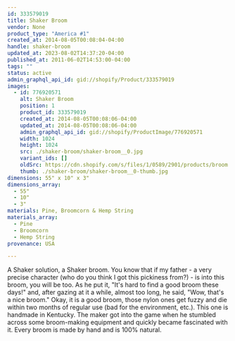 ```yaml
---
id: 333579019
title: Shaker Broom
vendor: None
product_type: "America #1"
created_at: 2014-08-05T00:08:04-04:00
handle: shaker-broom
updated_at: 2023-08-02T14:37:20-04:00
published_at: 2011-06-02T14:53:00-04:00
tags: ""
status: active
admin_graphql_api_id: gid://shopify/Product/333579019
images:
  - id: 776920571
    alt: Shaker Broom
    position: 1
    product_id: 333579019
    created_at: 2014-08-05T00:08:06-04:00
    updated_at: 2014-08-05T00:08:06-04:00
    admin_graphql_api_id: gid://shopify/ProductImage/776920571
    width: 1024
    height: 1024
    src: ./shaker-broom/shaker-broom__0.jpg
    variant_ids: []
    oldSrc: https://cdn.shopify.com/s/files/1/0589/2901/products/broom.jpeg?v=1407211686
    thumb: ./shaker-broom/shaker-broom__0-thumb.jpg
dimensions: 55" x 10" x 3"
dimensions_array:
  - 55"
  - 10"
  - 3"
materials: Pine, Broomcorn & Hemp String
materials_array:
  - Pine
  - Broomcorn
  - Hemp String
provenance: USA

---
```


A Shaker solution, a Shaker broom. You know that if my father - a very precise character (who do you think I got this pickiness from?) - is into this broom, you will be too. As he put it, "It's hard to find a good broom these days!" and, after gazing at it a while, almost too long, he said, "Wow, that's a nice broom." Okay, it is a good broom, those nylon ones get fuzzy and die within two months of regular use (bad for the environment, etc.). This one is handmade in Kentucky. The maker got into the game when he stumbled across some broom-making equipment and quickly became fascinated with it. Every broom is made by hand and is 100% natural.